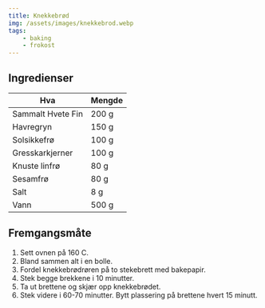 ```yaml
---
title: Knekkebrød
img: /assets/images/knekkebrod.webp
tags: 
    - baking 
    - frokost
---
```


## Ingredienser

Hva 			| Mengde
---			| ---
Sammalt Hvete Fin	| 200 g
Havregryn 		| 150 g
Solsikkefrø		| 100 g
Gresskarkjerner		| 100 g
Knuste linfrø		| 80 g
Sesamfrø		| 80 g
Salt 			| 8 g
Vann 			| 500 g

## Fremgangsmåte

1. Sett ovnen på 160 C.
2. Bland sammen alt i en bolle.
3. Fordel knekkebrødrøren på to stekebrett med bakepapir.
4. Stek begge brekkene i 10 minutter.
5. Ta ut brettene og skjær opp knekkebrødet.
6. Stek videre i 60-70 minutter. Bytt plassering på brettene hvert 15 minutt.
